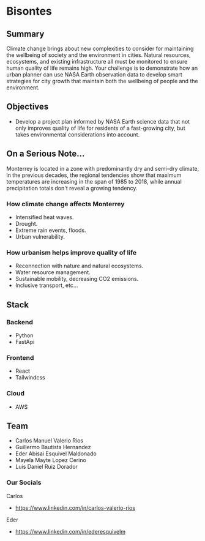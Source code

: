# Bisontes

## Summary
Climate change brings about new complexities to consider for maintaining the wellbeing of society and the environment in cities. Natural resources, ecosystems, and existing infrastructure all must be monitored to ensure human quality of life remains high. Your challenge is to demonstrate how an urban planner can use NASA Earth observation data to develop smart strategies for city growth that maintain both the wellbeing of people and the environment.

## Objectives
- Develop a project plan informed by NASA Earth science data that not only improves quality of life for residents of a fast-growing city, but takes environmental considerations into account.

## On a Serious Note...
Monterrey is located in a zone with predominantly dry and semi-dry climate, in the previous decades, the regional tendencies show that maximum temperatures are increasing in the span of 1985 to 2018, while annual precipitation totals don't reveal a growing tendency.

### How climate change affects Monterrey
- Intensified heat waves.
- Drought.
- Extreme rain events, floods.
- Urban vulnerability.

### How urbanism helps improve quality of life
- Reconnection with nature and natural ecosystems.
- Water resource management.
- Sustainable mobility, decreasing CO2 emissions.
- Inclusive transport, etc...

## Stack
### Backend
- Python
- FastApi
### Frontend
- React
- Tailwindcss
### Cloud
- AWS


## Team
- Carlos Manuel Valerio Rios
- Guillermo Bautista Hernandez
- Eder Abisai Esquivel Maldonado
- Mayela Mayte Lopez Cerino
- Luis Daniel Ruiz Dorador

### Our Socials
Carlos
- https://www.linkedin.com/in/carlos-valerio-rios

Eder
- https://www.linkedin.com/in/ederesquivelm

